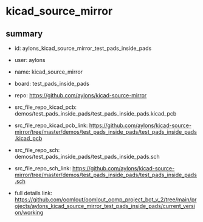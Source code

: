 # kicad_source_mirror
 
## summary 
* id: aylons_kicad_source_mirror_test_pads_inside_pads
* user: aylons
* name: kicad_source_mirror
* board: test_pads_inside_pads
* repo: https://github.com/aylons/kicad-source-mirror
* src_file_repo_kicad_pcb: demos/test_pads_inside_pads/test_pads_inside_pads.kicad_pcb
* src_file_repo_kicad_pcb_link: https://github.com/aylons/kicad-source-mirror/tree/master/demos/test_pads_inside_pads/test_pads_inside_pads.kicad_pcb


* src_file_repo_sch: demos/test_pads_inside_pads/test_pads_inside_pads.sch
* src_file_repo_sch_link: https://github.com/aylons/kicad-source-mirror/tree/master/demos/test_pads_inside_pads/test_pads_inside_pads.sch
* full details link: https://github.com/oomlout/oomlout_oomp_project_bot_v_2/tree/main/projects/aylons_kicad_source_mirror_test_pads_inside_pads/current_version/working  







